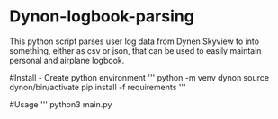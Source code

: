 # Dynon-logbook-parsing
This python script parses user log data from Dynen Skyview to into something, either as csv or json, that can be used to easily maintain personal and airplane logbook. 

#Install - Create python environment 
'''
python -m venv dynon
source dynon/bin/activate
pip install -f requirements
'''

#Usage
'''
python3 main.py 
